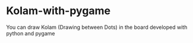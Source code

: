 # Kolam-with-pygame
You can draw Kolam (Drawing between Dots) in the board developed with python and pygame
